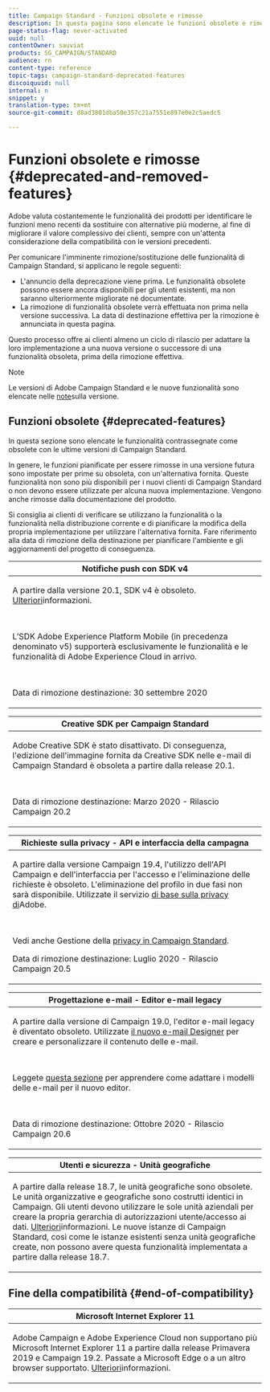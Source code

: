 ```yaml
---
title: Campaign Standard - Funzioni obsolete e rimosse
description: In questa pagina sono elencate le funzioni obsolete e rimosse di Adobe Campaign Standard.
page-status-flag: never-activated
uuid: null
contentOwner: sauviat
products: SG_CAMPAIGN/STANDARD
audience: rn
content-type: reference
topic-tags: campaign-standard-deprecated-features
discoiquuid: null
internal: n
snippet: y
translation-type: tm+mt
source-git-commit: d8ad3801dba50e357c21a7551e897e0e2c5aedc5

---
```



# Funzioni obsolete e rimosse {#deprecated-and-removed-features}

Adobe valuta costantemente le funzionalità dei prodotti per identificare le funzioni meno recenti da sostituire con alternative più moderne, al fine di migliorare il valore complessivo dei clienti, sempre con un&#39;attenta considerazione della compatibilità con le versioni precedenti.

Per comunicare l&#39;imminente rimozione/sostituzione delle funzionalità di Campaign Standard, si applicano le regole seguenti:

* L&#39;annuncio della deprecazione viene prima. Le funzionalità obsolete possono essere ancora disponibili per gli utenti esistenti, ma non saranno ulteriormente migliorate né documentate.
* La rimozione di funzionalità obsolete verrà effettuata non prima nella versione successiva. La data di destinazione effettiva per la rimozione è annunciata in questa pagina.

Questo processo offre ai clienti almeno un ciclo di rilascio per adattare la loro implementazione a una nuova versione o successore di una funzionalità obsoleta, prima della rimozione effettiva.

>[!NOTE]
>Le versioni di Adobe Campaign Standard e le nuove funzionalità sono elencate nelle [note](../../rn/using/release-notes.md)sulla versione.


## Funzioni obsolete {#deprecated-features}

In questa sezione sono elencate le funzionalità contrassegnate come obsolete con le ultime versioni di Campaign Standard.

In genere, le funzioni pianificate per essere rimosse in una versione futura sono impostate per prime su obsoleta, con un&#39;alternativa fornita. Queste funzionalità non sono più disponibili per i nuovi clienti di Campaign Standard o non devono essere utilizzate per alcuna nuova implementazione. Vengono anche rimosse dalla documentazione del prodotto.

Si consiglia ai clienti di verificare se utilizzano la funzionalità o la funzionalità nella distribuzione corrente e di pianificare la modifica della propria implementazione per utilizzare l&#39;alternativa fornita. Fare riferimento alla data di rimozione della destinazione per pianificare l&#39;ambiente e gli aggiornamenti del progetto di conseguenza.

<table> 
 <thead> 
  <tr> 
   <th> <strong>Notifiche push con SDK v4</strong><br /> </th> 
  </tr> 
 </thead> 
 <tbody> 
  <tr> 
   <td> <p> A partire dalla versione 20.1, SDK v4 è obsoleto. <a href="https://aep-sdks.gitbook.io/docs/version-4-sdk-end-of-support-faq">Ulteriori</a>informazioni.</p><br/>
   <p>L’SDK <a href="https://aep-sdks.gitbook.io/docs/"></a> Adobe Experience Platform Mobile (in precedenza denominato v5) supporterà esclusivamente le funzionalità e le funzionalità di Adobe Experience Cloud in arrivo.</p></br>
     <p>Data di rimozione destinazione: 30 settembre 2020</p>
     </td> 
  </tr> 
 </tbody> 
</table>

<table> 
 <thead> 
  <tr> 
   <th> <strong>Creative SDK per Campaign Standard</strong><br /> </th> 
  </tr> 
 </thead> 
 <tbody> 
  <tr> 
   <td> <p>Adobe Creative SDK è stato disattivato. Di conseguenza, l'edizione dell'immagine fornita da Creative SDK nelle e-mail di Campaign Standard è obsoleta a partire dalla release 20.1.</p></br>
  <p> Data di rimozione destinazione: Marzo 2020 - Rilascio Campaign 20.2</p>
   </td> 
  </tr> 
 </tbody> 
</table>
<table> 
 <thead> 
  <tr> 
   <th> <strong>Richieste sulla privacy - API e interfaccia della campagna</strong><br /> </th> 
  </tr> 
 </thead> 
 <tbody> 
  <tr> 
   <td> <p>A partire dalla versione Campaign 19.4, l'utilizzo dell'API Campaign e dell'interfaccia per l'accesso e l'eliminazione delle richieste è obsoleto. L'eliminazione del profilo in due fasi non sarà disponibile. Utilizzate il servizio <a href="https://www.adobe.io/apis/experiencecloud/gdpr.html">di base sulla privacy di</a>Adobe.</p></br>
   <p>Vedi anche Gestione della <a href="https://helpx.adobe.com/campaign/kb/acs-privacy.html">privacy in Campaign Standard</a>.</p>
  <p> Data di rimozione destinazione: Luglio 2020 - Rilascio Campaign 20.5</p>
   </td> 
  </tr> 
 </tbody> 
</table>

<table> 
 <thead> 
  <tr> 
   <th> <strong>Progettazione e-mail - Editor e-mail legacy</strong><br /> </th> 
  </tr> 
 </thead> 
 <tbody> 
  <tr> 
   <td> <p>A partire dalla versione di Campaign 19.0, l'editor e-mail legacy è diventato obsoleto. Utilizzate <a href="https://docs.adobe.com/content/help/en/campaign-standard/using/designing-content/designing-content-in-adobe-campaign.html">il nuovo e-mail Designer</a> per creare e personalizzare il contenuto delle e-mail. </p></br>
   <p>Leggete <a href="https://docs.adobe.com/content/help/en/campaign-standard/using/designing-content/building-email-content/using-existing-content.html">questa sezione</a> per apprendere come adattare i modelli delle e-mail per il nuovo editor.</p></br>
  <p> Data di rimozione destinazione: Ottobre 2020 - Rilascio Campaign 20.6</p>
   </td> 
  </tr> 
 </tbody> 
</table>

<table> 
 <thead> 
  <tr> 
   <th> <strong>Utenti e sicurezza - Unità geografiche</strong><br /> </th> 
  </tr> 
 </thead> 
 <tbody> 
  <tr> 
   <td> <p>A partire dalla release 18.7, le unità geografiche sono obsolete. Le unità organizzative e geografiche sono costrutti identici in Campaign. Gli utenti devono utilizzare le sole unità aziendali per creare la propria gerarchia di autorizzazioni utente/accesso ai dati. <a href="https://helpx.adobe.com/campaign/standard/administration/using/organizational-units.html">Ulteriori</a>informazioni. Le nuove istanze di Campaign Standard, così come le istanze esistenti senza unità geografiche create, non possono avere questa funzionalità implementata a partire dalla release 18.7.</p>
   </td> 
  </tr> 
 </tbody> 
</table>


## Fine della compatibilità {#end-of-compatibility}

<table> 
 <thead> 
  <tr> 
   <th> <strong>Microsoft Internet Explorer 11</strong><br /> </th> 
  </tr> 
 </thead> 
 <tbody> 
  <tr> 
   <td> <p>Adobe Campaign e Adobe Experience Cloud non supportano più Microsoft Internet Explorer 11 a partire dalla release Primavera 2019 e Campaign 19.2. Passate a Microsoft Edge o a un altro browser supportato. <a href="https://docs.adobe.com/content/help/en/campaign-standard/using/getting-started/discovering-the-interface/compatible-browsers.html">Ulteriori</a>informazioni.</p>
   </td> 
  </tr> 
 </tbody> 
</table>
